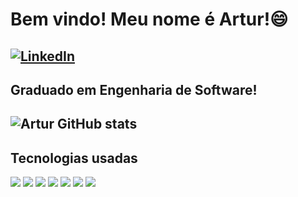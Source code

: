 # Bem vindo! Meu nome é Artur!😄

## [![LinkedIn](https://img.shields.io/badge/LinkedIn-0077B5?style=for-the-badge&logo=linkedin&logoColor=white)](https://linkedin.com/in/artur-cadorin/)

## Graduado em Engenharia de Software!

## ![Artur GitHub stats](https://github-readme-stats.vercel.app/api?username=arturcadorin&show_icons=true&theme=tokyonight)

## Tecnologias usadas

<div>
    <img src="https://img.shields.io/badge/HTML5-E34F26?style=for-the-badge&logo=html5&logoColor=white" />
    <img src="https://img.shields.io/badge/CSS3-1572B6?style=for-the-badge&logo=css3&logoColor=white" />
    <img src="https://img.shields.io/badge/Bootstrap-563D7C?style=for-the-badge&logo=bootstrap&logoColor=white" />
    <img src="https://img.shields.io/badge/JavaScript-F7DF1E?style=for-the-badge&logo=javascript&logoColor=black" />
    <img src="https://img.shields.io/badge/Java-ED8B00?style=for-the-badge&logo=openjdk&logoColor=white" />    
    <img src="https://img.shields.io/badge/SpringBoot-6DB33F?style=flat-square&logo=Spring&logoColor=white" />  
    <img src="https://img.shields.io/badge/MySQL-00000F?style=for-the-badge&logo=mysql&logoColor=white" />
</div>
